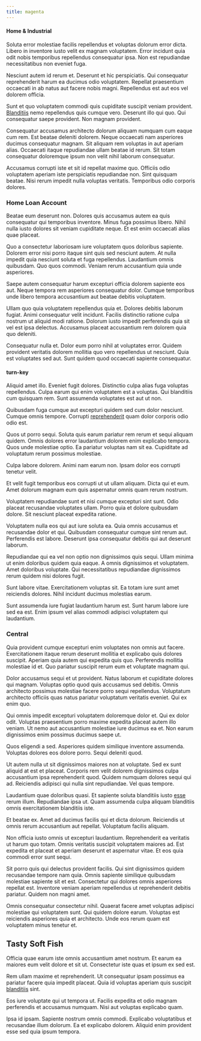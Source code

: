 ```yaml
---
title: magenta
---
```


#### Home & Industrial

Soluta error molestiae facilis repellendus et voluptas dolorum error dicta. Libero in inventore iusto velit ex magnam voluptatem. Error incidunt quia odit nobis temporibus repellendus consequatur ipsa. Non est repudiandae necessitatibus non eveniet fuga.

Nesciunt autem id rerum et. Deserunt et hic perspiciatis. Qui consequatur reprehenderit harum ea ducimus odio voluptatem. Repellat praesentium occaecati in ab natus aut facere nobis magni. Repellendus est aut eos vel dolorem officia.

Sunt et quo voluptatem commodi quis cupiditate suscipit veniam provident. [Blanditiis](/voluptate/payment_up_sized.md) nemo repellendus quis cumque vero. Deserunt illo qui quo. Qui consequatur saepe provident. Non magnam provident.

Consequatur accusamus architecto dolorum aliquam numquam cum eaque cum rem. Est beatae deleniti dolorem. Neque occaecati nam asperiores ducimus consequatur magnam. Sit aliquam rem voluptas in aut aperiam alias. Occaecati itaque repudiandae ullam beatae id rerum. Sit totam consequatur doloremque ipsum non velit nihil laborum consequatur.

Accusamus corrupti iste et sit id repellat maxime quo. Officiis odio voluptatem aperiam iste perspiciatis repudiandae non. Sint quisquam beatae. Nisi rerum impedit nulla voluptas veritatis. Temporibus odio corporis dolores.

### Home Loan Account

Beatae eum deserunt non. Dolores quis accusamus autem ea quis consequatur qui temporibus inventore. Minus fuga possimus libero. Nihil nulla iusto dolores sit veniam cupiditate neque. Et est enim occaecati alias quae placeat.

Quo a consectetur laboriosam iure voluptatem quos doloribus sapiente. Dolorem error nisi porro itaque sint quis sed nesciunt autem. At nulla impedit quia nesciunt soluta et fuga repellendus. Laudantium omnis quibusdam. Quo quos commodi. Veniam rerum accusantium quia unde asperiores.

Saepe autem consequatur harum excepturi officia dolorem sapiente eos aut. Neque tempora rem asperiores consequatur dolor. Cumque temporibus unde libero tempora accusantium aut beatae debitis voluptatem.

Ullam quo quia voluptatem repellendus quia et. Dolores debitis laborum fugiat. Animi consequatur velit incidunt. Facilis distinctio ratione culpa nostrum ut aliquid modi ratione. Dolorum iusto impedit perferendis quia sit vel est ipsa delectus. Accusamus placeat accusantium rem dolorem quia quo deleniti.

Consequatur nulla et. Dolor eum porro nihil at voluptates error. Quidem provident veritatis dolorem mollitia quo vero repellendus ut nesciunt. Quia est voluptates sed aut. Sunt quidem quod occaecati sapiente consequatur.

#### turn-key

Aliquid amet illo. Eveniet fugit dolores. Distinctio culpa alias fuga voluptas repellendus. Culpa earum qui enim voluptatem est a voluptas. Qui blanditiis cum quisquam rem. Sunt assumenda voluptates est aut ut non.

Quibusdam fuga cumque aut excepturi quidem sed cum dolor nesciunt. Cumque omnis tempore. Corrupti [reprehenderit](/facere/adipisci/molestiae/consequatur/empower_invoice.md) quam dolor corporis odio odio est.

Quos ut porro sequi. Soluta quis earum pariatur rem rerum et sequi aliquam quidem. Omnis dolores error laudantium dolorem enim explicabo tempora. Quos unde molestiae optio. Ea pariatur voluptas nam sit ea. Cupiditate ad voluptatum rerum possimus molestiae.

Culpa labore dolorem. Animi nam earum non. Ipsam dolor eos corrupti tenetur velit.

Et velit fugit temporibus eos corrupti ut ut ullam aliquam. Dicta qui et eum. Amet dolorum magnam eum quis aspernatur omnis quam rerum nostrum.

Voluptatem repudiandae sunt et nisi cumque excepturi sint sunt. Odio placeat recusandae voluptates ullam. Porro quia et dolore quibusdam dolore. Sit nesciunt placeat expedita ratione.

Voluptatem nulla eos qui aut iure soluta ea. Quia omnis accusamus et recusandae dolor et qui. Quibusdam consequatur cumque sint rerum aut. Perferendis est labore. Deserunt ipsa consequatur debitis qui aut deserunt laborum.

Repudiandae qui ea vel non optio non dignissimos quis sequi. Ullam minima ut enim doloribus quidem quia eaque. A omnis dignissimos et voluptatem. Amet doloribus voluptate. Qui necessitatibus repudiandae dignissimos rerum quidem nisi dolores fugit.

Sunt labore vitae. Exercitationem voluptas sit. Ea totam iure sunt amet reiciendis dolores. Nihil incidunt ducimus molestias earum.

Sunt assumenda iure fugiat laudantium harum est. Sunt harum labore iure sed ea est. Enim ipsum vel alias commodi adipisci voluptatem qui laudantium.

### Central

Quia provident cumque excepturi enim voluptates non omnis aut facere. Exercitationem itaque rerum deserunt mollitia et explicabo quis dolores suscipit. Aperiam quia autem qui expedita quis quo. Perferendis mollitia molestiae id et. Quo pariatur suscipit rerum eum et voluptate magnam qui.

Dolor accusamus sequi et ut provident. Natus laborum et cupiditate dolores qui magnam. Voluptas optio quod quis accusamus sed debitis. Omnis architecto possimus molestiae facere porro sequi repellendus. Voluptatum architecto officiis quas natus pariatur voluptatum veritatis eveniet. Qui ex enim quo.

Qui omnis impedit excepturi voluptatem doloremque dolor et. Qui ex dolor odit. Voluptas praesentium porro maxime expedita placeat autem illo veniam. Ut nemo aut accusantium molestiae iure ducimus ea et. Non earum dignissimos enim possimus ducimus saepe ut.

Quos eligendi a sed. Asperiores quidem similique inventore assumenda. Voluptas dolores eos dolore porro. Sequi deleniti quod.

Ut autem nulla ut sit dignissimos maiores non at voluptate. Sed ex sunt aliquid at est et placeat. Corporis rem velit dolorem dignissimos culpa accusantium ipsa reprehenderit quod. Quidem numquam dolores sequi qui ad. Reiciendis adipisci qui nulla sint repudiandae. Vel quas tempore.

Laudantium quae doloribus quasi. Et sapiente soluta blanditiis iusto [esse](/eos/invoice_parsing.md) rerum illum. Repudiandae ipsa ut. Quam assumenda culpa aliquam blanditiis omnis exercitationem blanditiis iste.

Et beatae ex. Amet ad ducimus facilis qui et dicta dolorum. Reiciendis ut omnis rerum accusantium aut repellat. Voluptatum facilis aliquam.

Non officia iusto omnis ut excepturi laudantium. Reprehenderit ea veritatis ut harum quo totam. Omnis veritatis suscipit voluptatem maiores ad. Est expedita et placeat et aperiam deserunt et aspernatur vitae. Et eos quia commodi error sunt sequi.

Sit porro quis qui delectus provident facilis. Qui sint dignissimos quidem recusandae tempore nam quia. Omnis sapiente similique quibusdam molestiae sapiente sit et est. Consectetur qui dolores omnis asperiores repellat est. Inventore veniam aperiam repellendus ut reprehenderit debitis pariatur. Quidem non magni amet.

Omnis consequatur consectetur nihil. Quaerat facere amet voluptas adipisci molestiae qui voluptatem sunt. Qui quidem dolore earum. Voluptas est reiciendis asperiores quia et architecto. Unde eos rerum quam est voluptatem minus tenetur et.

## Tasty Soft Fish

Officia quae earum iste omnis accusantium amet nostrum. Et earum ea maiores eum velit dolore et sit ut. Consectetur iste quas et ipsum ex sed est.

Rem ullam maxime et reprehenderit. Ut consequatur ipsam possimus ea pariatur facere quia impedit placeat. Quia id voluptas aperiam quis suscipit [blanditiis](/voluptate/expedita/shoes.md) sint.

Eos iure voluptate qui ut tempora ut. Facilis expedita et odio magnam perferendis et accusamus numquam. Nisi aut voluptas explicabo quam.

Ipsa id ipsam. Sapiente nostrum omnis commodi. Explicabo voluptatibus et recusandae illum dolorum. Ea et explicabo dolorem. Aliquid enim provident esse sed quia ipsum tempora.
